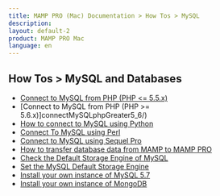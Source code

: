```yaml
---
title: MAMP PRO (Mac) Documentation > How Tos > MySQL
description: 
layout: default-2
product: MAMP PRO Mac
language: en
---
```


## How Tos > MySQL and Databases

<a name="php_connect_mysql"></a>
<a name="php_connect_mysqli"></a>
<a name="python_connect"></a>
<a name="perl_connect"></a> 
<a name="connect_using_sequel_pro"></a>
<a name="upgrade_to_mamp_pro_missing_databases"></a>

- [Connect to MySQL from PHP (PHP <= 5.5.x)](connectMySQLphpLess5_5/)
- [Connect to MySQL from PHP (PHP >= 5.6.x)]connectMySQLphpGreater5_6/)  
- [How to connect to MySQL using Python ](ConnectMySQLPython/)  
- [Connect To MySQL using Perl ](ConnectMySQLPerl/)  
- [Connect to MySQL using Sequel Pro](ConnectMySQLSequelPro/)  
- [How to transfer database data from MAMP to MAMP PRO](TransferDataToMAMPPRO/)  
- [Check the Default Storage Engine of MySQL](CheckDefaultStorageEngine/)  
- [Set the MySQL Default Storage Engine](SetDefaultStorageEngine/)
- [Install your own instance of MySQL 5.7](InstallMySQL57/)
- [Install your own instance of MongoDB](InstallMongoDB/)  

